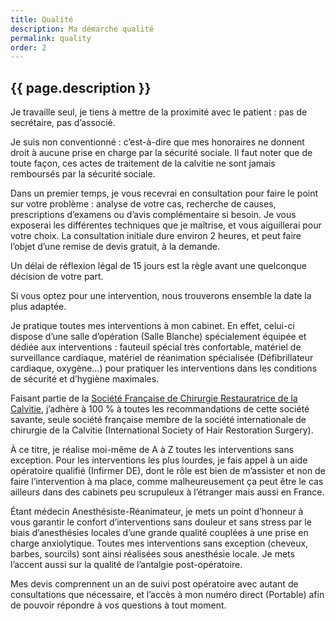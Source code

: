 ```yaml
---
title: Qualité
description: Ma démarche qualité
permalink: quality
order: 2
---
```


## {{ page.description }}

Je travaille seul, je tiens à mettre de la proximité avec le patient :
pas de secrétaire, pas d’associé.

Je suis non conventionné : c’est-à-dire que mes honoraires ne donnent droit
à aucune prise en charge par la sécurité sociale.
Il faut noter que de toute façon, ces actes  de traitement de la calvitie
ne sont jamais remboursés par la sécurité sociale.

Dans un premier temps, je vous recevrai en consultation pour faire le
point sur votre problème : analyse de votre cas, recherche de causes,
prescriptions d’examens ou d’avis complémentaire si besoin. Je vous
exposerai les différentes techniques que je maîtrise, et vous aiguillerai
pour votre choix. La consultation initiale dure environ 2 heures, et
peut faire l’objet d’une remise de devis gratuit, à la demande.

Un délai de réflexion légal de 15 jours est la règle avant une quelconque
décision de votre part.

Si vous optez pour une intervention, nous trouverons ensemble la date la
plus adaptée.

Je pratique toutes mes interventions à mon cabinet.
En effet, celui-ci dispose d’une salle d’opération (Salle Blanche)
spécialement équipée et dédiée aux interventions :
fauteuil spécial très confortable, matériel de surveillance cardiaque,
matériel de réanimation spécialisée (Défibrillateur cardiaque, oxygène…)
pour pratiquer les interventions dans les conditions de sécurité
et d’hygiène maximales.

Faisant partie de la [Société Française de Chirurgie Restauratrice de la Calvitie](http://www.societe-francaise-chirurgie-restauratrice-calvitie.com),
j’adhère à 100 % à toutes les recommandations de cette société savante,
seule société française membre de la société internationale de chirurgie de la Calvitie
(International Society of Hair Restoration Surgery).

À ce titre, je réalise moi-même de A à Z toutes les interventions sans exception.
Pour les interventions les plus lourdes,
je fais appel à un aide opératoire qualifié (Infirmer DE),
dont le rôle est bien de m’assister et non de faire l’intervention à ma place,
comme malheureusement ça peut être le cas ailleurs
dans des cabinets peu scrupuleux à l’étranger mais aussi en France.

Étant médecin Anesthésiste-Réanimateur,
je mets un point d’honneur à vous garantir le confort d’interventions
sans douleur et sans stress par le biais d’anesthésies locales
d’une grande qualité couplées à une prise en charge anxiolytique.
Toutes mes interventions sans exception (cheveux, barbes, sourcils)
sont ainsi réalisées sous anesthésie locale.
Je mets l’accent aussi sur la qualité de l’antalgie post-opératoire.

Mes devis comprennent un an de suivi post opératoire
avec autant de consultations que nécessaire,
et l’accès à mon numéro direct (Portable)
afin de pouvoir répondre à vos questions à tout moment.

